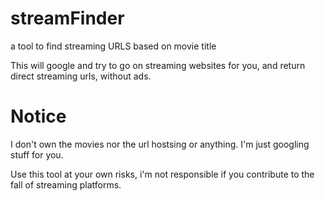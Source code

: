 # streamFinder
a tool to find streaming URLS based on movie title

This will google and try to go on streaming websites for you, and return direct streaming urls, without ads.

# Notice

I don't own the movies nor the url hostsing or anything. I'm just googling stuff for you.

Use this tool at your own risks, i'm not responsible if you contribute to the fall of streaming platforms.
